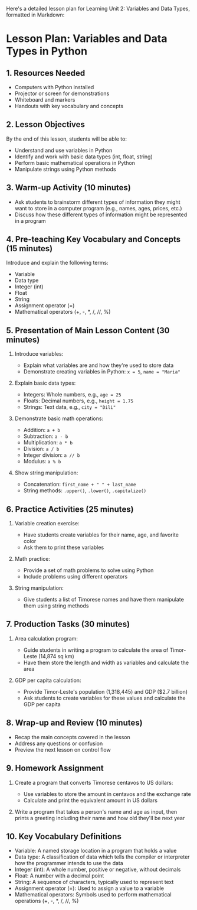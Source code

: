 Here's a detailed lesson plan for Learning Unit 2: Variables and Data Types, formatted in Markdown:

# Lesson Plan: Variables and Data Types in Python

## 1. Resources Needed

- Computers with Python installed
- Projector or screen for demonstrations
- Whiteboard and markers
- Handouts with key vocabulary and concepts

## 2. Lesson Objectives

By the end of this lesson, students will be able to:
- Understand and use variables in Python
- Identify and work with basic data types (int, float, string)
- Perform basic mathematical operations in Python
- Manipulate strings using Python methods

## 3. Warm-up Activity (10 minutes)

- Ask students to brainstorm different types of information they might want to store in a computer program (e.g., names, ages, prices, etc.)
- Discuss how these different types of information might be represented in a program

## 4. Pre-teaching Key Vocabulary and Concepts (15 minutes)

Introduce and explain the following terms:
- Variable
- Data type
- Integer (int)
- Float
- String
- Assignment operator (=)
- Mathematical operators (+, -, *, /, //, %)

## 5. Presentation of Main Lesson Content (30 minutes)

1. Introduce variables:
   - Explain what variables are and how they're used to store data
   - Demonstrate creating variables in Python: `x = 5`, `name = "Maria"`

2. Explain basic data types:
   - Integers: Whole numbers, e.g., `age = 25`
   - Floats: Decimal numbers, e.g., `height = 1.75`
   - Strings: Text data, e.g., `city = "Dili"`

3. Demonstrate basic math operations:
   - Addition: `a + b`
   - Subtraction: `a - b`
   - Multiplication: `a * b`
   - Division: `a / b`
   - Integer division: `a // b`
   - Modulus: `a % b`

4. Show string manipulation:
   - Concatenation: `first_name + " " + last_name`
   - String methods: `.upper()`, `.lower()`, `.capitalize()`

## 6. Practice Activities (25 minutes)

1. Variable creation exercise:
   - Have students create variables for their name, age, and favorite color
   - Ask them to print these variables

2. Math practice:
   - Provide a set of math problems to solve using Python
   - Include problems using different operators

3. String manipulation:
   - Give students a list of Timorese names and have them manipulate them using string methods

## 7. Production Tasks (30 minutes)

1. Area calculation program:
   - Guide students in writing a program to calculate the area of Timor-Leste (14,874 sq km)
   - Have them store the length and width as variables and calculate the area

2. GDP per capita calculation:
   - Provide Timor-Leste's population (1,318,445) and GDP ($2.7 billion)
   - Ask students to create variables for these values and calculate the GDP per capita

## 8. Wrap-up and Review (10 minutes)

- Recap the main concepts covered in the lesson
- Address any questions or confusion
- Preview the next lesson on control flow

## 9. Homework Assignment

1. Create a program that converts Timorese centavos to US dollars:
   - Use variables to store the amount in centavos and the exchange rate
   - Calculate and print the equivalent amount in US dollars

2. Write a program that takes a person's name and age as input, then prints a greeting including their name and how old they'll be next year

## 10. Key Vocabulary Definitions

- Variable: A named storage location in a program that holds a value
- Data type: A classification of data which tells the compiler or interpreter how the programmer intends to use the data
- Integer (int): A whole number, positive or negative, without decimals
- Float: A number with a decimal point
- String: A sequence of characters, typically used to represent text
- Assignment operator (=): Used to assign a value to a variable
- Mathematical operators: Symbols used to perform mathematical operations (+, -, *, /, //, %)